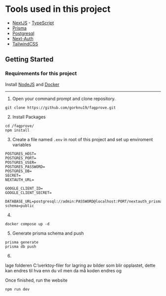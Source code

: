 # Tools used in this project

- [NextJS](https://nextjs.org) - [TypeScript](https://www.typescriptlang.org)
- [Prisma](https://www.prisma.io)
- [Postgresql](https://www.postgresql.org)
- [Next-Auth](https://next-auth.js.org)
- [TailwindCSS](https://tailwindcss.com)


## Getting Started

### Requirements for this project
Install [NodeJS](https://nodejs.org/en/download) and [Docker]((https://www.docker.com))


___
1. Open your command prompt and clone repository.
```
git clone https://github.com/gorknu19/fagprove.git
```

2. Install Packages
```
cd /fagprove/
npm install
```

3. Create a file named `.env` in root of this project and set up enviroment variables
```
POSTGRES_HOST=
POSTGRES_PORT=
POSTGRES_USER=
POSTGRES_PASSWORD=
POSTGRES_DB=
SECRET=
NEXTAUTH_URL=

GOOGLE_CLIENT_ID=
GOOGLE_CLIENT_SECRET= 

DATABASE_URL=postgresql://admin:PASSWORD@localhost:PORT/nextauth_prisma?schema=public
```
4.
```
docker compose up -d

```

5. Generate prisma schema and push
```
prisma generate
prisma db push
```

6. 

lage folderen C:\\verktoy-filer for lagring av bilder som blir opplastet, dette kan endres til hva enn du vil men da må koden endres og

Once finished, run the website
```
npm run dev
```
